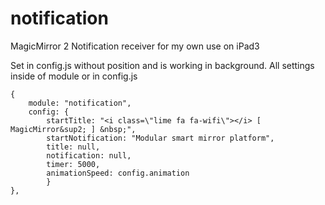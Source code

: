 # notification



MagicMirror 2 Notification receiver for my own use on iPad3

Set in config.js without position and is working in background.
All settings inside of module or in config.js

	{
		module: "notification",
		config: {
			startTitle: "<i class=\"lime fa fa-wifi\"></i> [ MagicMirror&sup2; ] &nbsp;",
			startNotification: "Modular smart mirror platform",
			title: null,
			notification: null,
			timer: 5000,
			animationSpeed: config.animation
			}
	},
